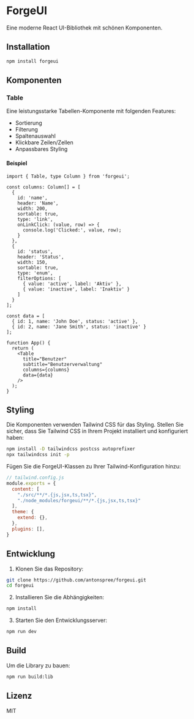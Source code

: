 # ForgeUI

Eine moderne React UI-Bibliothek mit schönen Komponenten.

## Installation

```bash
npm install forgeui
```

## Komponenten

### Table

Eine leistungsstarke Tabellen-Komponente mit folgenden Features:
- Sortierung
- Filterung
- Spaltenauswahl
- Klickbare Zeilen/Zellen
- Anpassbares Styling

#### Beispiel

```tsx
import { Table, type Column } from 'forgeui';

const columns: Column[] = [
  {
    id: 'name',
    header: 'Name',
    width: 200,
    sortable: true,
    type: 'link',
    onLinkClick: (value, row) => {
      console.log('Clicked:', value, row);
    }
  },
  {
    id: 'status',
    header: 'Status',
    width: 150,
    sortable: true,
    type: 'enum',
    filterOptions: [
      { value: 'active', label: 'Aktiv' },
      { value: 'inactive', label: 'Inaktiv' }
    ]
  }
];

const data = [
  { id: 1, name: 'John Doe', status: 'active' },
  { id: 2, name: 'Jane Smith', status: 'inactive' }
];

function App() {
  return (
    <Table
      title="Benutzer"
      subtitle="Benutzerverwaltung"
      columns={columns}
      data={data}
    />
  );
}
```

## Styling

Die Komponenten verwenden Tailwind CSS für das Styling. Stellen Sie sicher, dass Sie Tailwind CSS in Ihrem Projekt installiert und konfiguriert haben:

```bash
npm install -D tailwindcss postcss autoprefixer
npx tailwindcss init -p
```

Fügen Sie die ForgeUI-Klassen zu Ihrer Tailwind-Konfiguration hinzu:

```js
// tailwind.config.js
module.exports = {
  content: [
    "./src/**/*.{js,jsx,ts,tsx}",
    "./node_modules/forgeui/**/*.{js,jsx,ts,tsx}"
  ],
  theme: {
    extend: {},
  },
  plugins: [],
}
```

## Entwicklung

1. Klonen Sie das Repository:
```bash
git clone https://github.com/antonspree/forgeui.git
cd forgeui
```

2. Installieren Sie die Abhängigkeiten:
```bash
npm install
```

3. Starten Sie den Entwicklungsserver:
```bash
npm run dev
```

## Build

Um die Library zu bauen:
```bash
npm run build:lib
```

## Lizenz

MIT
